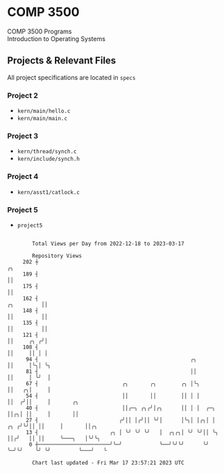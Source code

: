 # COMP 3500
COMP 3500 Programs  
Introduction to Operating Systems  
## Projects & Relevant Files
All project specifications are located in `specs`
### Project 2
- `kern/main/hello.c`
- `kern/main/main.c`
### Project 3
- `kern/thread/synch.c`
- `kern/include/synch.h`
### Project 4
- `kern/asst1/catlock.c`
### Project 5
- `project5`

```

        Total Views per Day from 2022-12-18 to 2023-03-17

        Repository Views
     202 ┼                                                                          ╭╮
     189 ┤                                                                          ││
     175 ┤                                                                          ││
     162 ┤                                                               ╭╮         ││
     148 ┤                                                               ││         ││
     135 ┤                                                               ││         ││
     121 ┤                                                               ││     ╭╮ ╭╯│
     108 ┤                                                               ││     ││ │ │
      94 ┤                                                 ╭╮            ││     │╰╮│ ╰╮
      81 ┤                                                 ││            ││     │ ╰╯  │
      67 ┤                           ╭╮       ╭╮        ╭╮ │╰╮           ││   ╭╮│     │
      54 ┤                           ││       ││        ││ │ │           ││  ╭╯││     │       ╭╮
      40 ┤                           ││╭─╮ ╭╮╭╯│╭╮      ││ │ │  ╭─╮      ││╭╮│ ││     │       ││
      27 ┤                          ╭╯││ │╭╯││ ╰╯│      │╰╮│ │╭╮│ │  ╭╮ ╭╯╰╯││ ││     │       ││╭╮
      13 ┤                       ╭╮ │ ╰╯ ╰╯ ╰╯   │  ╭╮╭╮│ ╰╯ ╰╯││ ╰╮ ││╭╯   ││ ││     ╰───╮   │╰╯╰╮
       0 ┼───────────────────────╯╰─╯            ╰──╯╰╯╰╯      ╰╯  ╰─╯╰╯    ╰╯ ╰╯         ╰───╯   ╰

        Chart last updated - Fri Mar 17 23:57:21 2023 UTC
        
```
